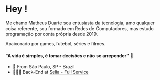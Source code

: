# Hey !

Me chamo Matheus Duarte sou entusiasta da tecnologia, amo qualquer coisa referente, sou formado em Redes de Computadores, mas estudo programação por conta própria desde 2019.

Apaixonado por games, futebol, séries e filmes.

#### "A vida é simples, é tomar decisões e não se arrepender" 🚀

- 📍 From São Paulo, SP - Brazil
- 👨🏻‍💻 Back-End at [Selia - Full Service](https://selia.com.br/)
